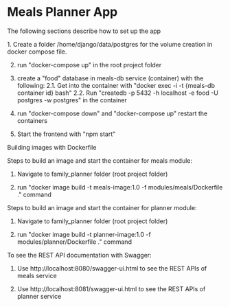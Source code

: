 <h1> Meals Planner App </h1>
<p> The following sections describe how to set up the app </p

<p>
1. Create a folder /home/django/data/postgres for the volume creation in docker compose file.

2. run "docker-compose up" in the root project folder

3. create a "food" database in meals-db service (container) with the following:
   2.1. Get into the container with "docker exec -i -t {meals-db container id} bash"
   2.2. Run "createdb -p 5432 -h localhost -e food -U postgres -w postgres" in the container

4. run "docker-compose down" and "docker-compose up" restart the containers

5. Start the frontend with "npm start"
</p>

<p>
Building images with Dockerfile

Steps to build an image and start the container for meals module:

1. Navigate to family_planner folder (root project folder)

2. run "docker image build -t meals-image:1.0 -f modules/meals/Dockerfile ." command


Steps to build an image and start the container for planner module:

1. Navigate to family_planner folder (root project folder)

2. run "docker image build -t planner-image:1.0 -f modules/planner/Dockerfile ." command
</p>

<p>
To see the REST API documentation with Swagger:

1. Use http://localhost:8080/swagger-ui.html to see the REST APIs of meals service

2. Use http://localhost:8081/swagger-ui.html to see the REST APIs of planner service
</p> 
